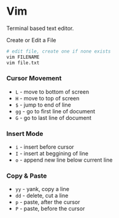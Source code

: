 # Vim

Terminal based text editor.

Create or Edit a File

```bash
# edit file, create one if none exists
vim FILENAME
vim file.txt
```

### Cursor Movement

- `L` - move to bottom of screen
- `H` - move to top of screen
- `$` - jump to end of line
- `gg` - go to first line of document
- `G` - go to last line of document

### Insert Mode

- `i` - insert before cursor
- `I` - insert at beggining of line
- `o` - append new line below current line

### Copy & Paste

- `yy` - yank, copy a line
- `dd` - delete, cut a line
- `p` - paste, after the cursor
- `P` - paste, before the cursor
